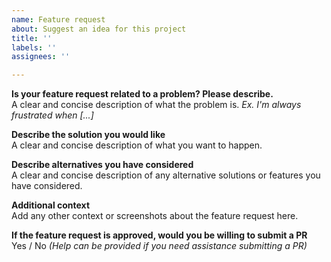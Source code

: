 ```yaml
---
name: Feature request
about: Suggest an idea for this project
title: ''
labels: ''
assignees: ''

---
```


**Is your feature request related to a problem? Please describe.**\
A clear and concise description of what the problem is. _Ex. I'm always
frustrated when [...]_

**Describe the solution you would like**\
A clear and concise description of what you want to happen.

**Describe alternatives you have considered**\
A clear and concise description of any alternative solutions or features you
have considered.

**Additional context**\
Add any other context or screenshots about the feature request here.

**If the feature request is approved, would you be willing to submit a PR**\
Yes / No _(Help can be provided if you need assistance submitting a PR)_
